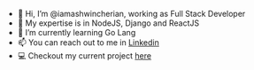 - 👋 Hi, I’m @iamashwincherian, working as Full Stack Developer
- 👀 My expertise is in NodeJS, Django and ReactJS
- 🌱 I’m currently learning Go Lang
- 📫 You can reach out to me in [Linkedin][linkedin]
- 💻 Checkout my current project [here][doesthecodework]

[linkedin]: https://www.linkedin.com/in/iamashwincherian/
[doesthecodework]: https://www.doesthecode.work/
<!---
iamashwincherian/iamashwincherian is a ✨ special ✨ repository because its `README.md` (this file) appears on your GitHub profile.
You can click the Preview link to take a look at your changes.
--->
